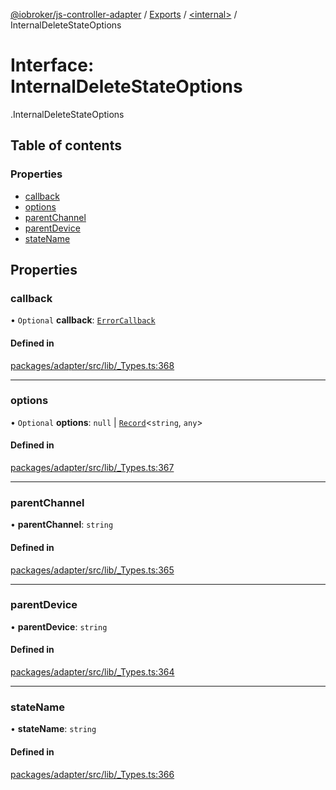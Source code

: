 [@iobroker/js-controller-adapter](../README.md) / [Exports](../modules.md) / [<internal\>](../modules/internal_.md) / InternalDeleteStateOptions

# Interface: InternalDeleteStateOptions

[<internal>](../modules/internal_.md).InternalDeleteStateOptions

## Table of contents

### Properties

- [callback](internal_.InternalDeleteStateOptions.md#callback)
- [options](internal_.InternalDeleteStateOptions.md#options)
- [parentChannel](internal_.InternalDeleteStateOptions.md#parentchannel)
- [parentDevice](internal_.InternalDeleteStateOptions.md#parentdevice)
- [stateName](internal_.InternalDeleteStateOptions.md#statename)

## Properties

### callback

• `Optional` **callback**: [`ErrorCallback`](../modules/internal_.md#errorcallback)

#### Defined in

[packages/adapter/src/lib/_Types.ts:368](https://github.com/ioBroker/ioBroker.js-controller/blob/c03ca562/packages/adapter/src/lib/_Types.ts#L368)

___

### options

• `Optional` **options**: ``null`` \| [`Record`](../modules/internal_.md#record)<`string`, `any`\>

#### Defined in

[packages/adapter/src/lib/_Types.ts:367](https://github.com/ioBroker/ioBroker.js-controller/blob/c03ca562/packages/adapter/src/lib/_Types.ts#L367)

___

### parentChannel

• **parentChannel**: `string`

#### Defined in

[packages/adapter/src/lib/_Types.ts:365](https://github.com/ioBroker/ioBroker.js-controller/blob/c03ca562/packages/adapter/src/lib/_Types.ts#L365)

___

### parentDevice

• **parentDevice**: `string`

#### Defined in

[packages/adapter/src/lib/_Types.ts:364](https://github.com/ioBroker/ioBroker.js-controller/blob/c03ca562/packages/adapter/src/lib/_Types.ts#L364)

___

### stateName

• **stateName**: `string`

#### Defined in

[packages/adapter/src/lib/_Types.ts:366](https://github.com/ioBroker/ioBroker.js-controller/blob/c03ca562/packages/adapter/src/lib/_Types.ts#L366)
